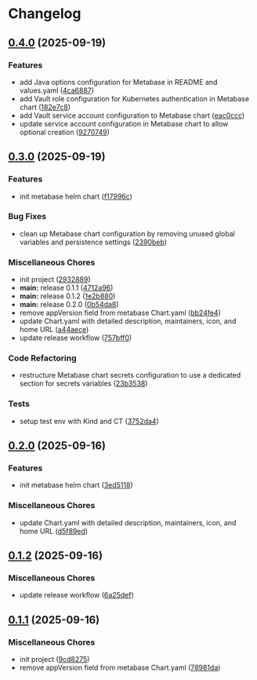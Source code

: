 # Changelog

## [0.4.0](https://github.com/ZeroGachis/metabase-helm-chart/compare/v0.3.0...v0.4.0) (2025-09-19)


### Features

* add Java options configuration for Metabase in README and values.yaml ([4ca6887](https://github.com/ZeroGachis/metabase-helm-chart/commit/4ca688794628cbb4c0353a3caa3335ff9ceab083))
* add Vault role configuration for Kubernetes authentication in Metabase chart ([182e7c8](https://github.com/ZeroGachis/metabase-helm-chart/commit/182e7c820d17c0b8dafa65d7176db0ea5d0fa4a2))
* add Vault service account configuration to Metabase chart ([eac0ccc](https://github.com/ZeroGachis/metabase-helm-chart/commit/eac0ccc726e00d64e062b1497f8d4f1f4509b662))
* update service account configuration in Metabase chart to allow optional creation ([9270749](https://github.com/ZeroGachis/metabase-helm-chart/commit/92707498047793ec1f25c020a013c3a724f0cb51))

## [0.3.0](https://github.com/ZeroGachis/metabase-helm-chart/compare/v0.2.0...v0.3.0) (2025-09-19)


### Features

* init metabase helm chart ([f17996c](https://github.com/ZeroGachis/metabase-helm-chart/commit/f17996cb7ee87a5cc408c30f35f5f671d6dd3a67))


### Bug Fixes

* clean up Metabase chart configuration by removing unused global variables and persistence settings ([2390beb](https://github.com/ZeroGachis/metabase-helm-chart/commit/2390beb157700e116402918723975ad608d428d7))


### Miscellaneous Chores

* init project ([2932889](https://github.com/ZeroGachis/metabase-helm-chart/commit/29328896a625ef348c1ca081336dd73e0dec1ecb))
* **main:** release 0.1.1 ([4712a96](https://github.com/ZeroGachis/metabase-helm-chart/commit/4712a968dffffe33dec6a023662f3b5a50da9efb))
* **main:** release 0.1.2 ([1e2b880](https://github.com/ZeroGachis/metabase-helm-chart/commit/1e2b88009a3733b7ffcc63d5acbc9a7085d85f79))
* **main:** release 0.2.0 ([0b54da8](https://github.com/ZeroGachis/metabase-helm-chart/commit/0b54da894c148c5ec9cb10c89cd7ae4036ad9e53))
* remove appVersion field from metabase Chart.yaml ([bb24fe4](https://github.com/ZeroGachis/metabase-helm-chart/commit/bb24fe431bf5e94b096a232aff462d6724f4087d))
* update Chart.yaml with detailed description, maintainers, icon, and home URL ([a44aece](https://github.com/ZeroGachis/metabase-helm-chart/commit/a44aece42e8f8689f599616d7c69a6ffc0d1b64a))
* update release workflow ([757bff0](https://github.com/ZeroGachis/metabase-helm-chart/commit/757bff0b5454a96214537c9c146aa8e274079f5e))


### Code Refactoring

* restructure Metabase chart secrets configuration to use a dedicated section for secrets variables ([23b3538](https://github.com/ZeroGachis/metabase-helm-chart/commit/23b353828be381b3cf1046d02e72cec9bed72d0b))


### Tests

* setup test env with Kind and CT ([3752da4](https://github.com/ZeroGachis/metabase-helm-chart/commit/3752da443673f549cab28ce98942b2fed927b387))

## [0.2.0](https://github.com/ZeroGachis/metabase-helm-chart/compare/v0.1.2...v0.2.0) (2025-09-16)


### Features

* init metabase helm chart ([3ed5118](https://github.com/ZeroGachis/metabase-helm-chart/commit/3ed511888465ffcb03e2ac2c85a81be4c3d5777b))


### Miscellaneous Chores

* update Chart.yaml with detailed description, maintainers, icon, and home URL ([d5f89ed](https://github.com/ZeroGachis/metabase-helm-chart/commit/d5f89eddc4e871b30b071050ff9e83757b635c8a))

## [0.1.2](https://github.com/ZeroGachis/metabase-helm-chart/compare/v0.1.1...v0.1.2) (2025-09-16)


### Miscellaneous Chores

* update release workflow ([6a25def](https://github.com/ZeroGachis/metabase-helm-chart/commit/6a25def7540182221cbaf65777a7c488c15081da))

## [0.1.1](https://github.com/ZeroGachis/metabase-helm-chart/compare/v0.1.0...v0.1.1) (2025-09-16)


### Miscellaneous Chores

* init project ([9cd8275](https://github.com/ZeroGachis/metabase-helm-chart/commit/9cd8275b6502bfb8b968c2407ddec60f5d8bc21b))
* remove appVersion field from metabase Chart.yaml ([78981da](https://github.com/ZeroGachis/metabase-helm-chart/commit/78981da0592462e0bc7982cd5701383da020a8e1))
